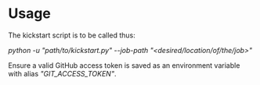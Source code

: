 # Usage

The kickstart script is to be called thus:

*python -u "path/to/kickstart.py" --job-path "<desired/location/of/the/job>"*

Ensure a valid GitHub access token is saved as an environment variable with alias _"GIT_ACCESS_TOKEN"_.
